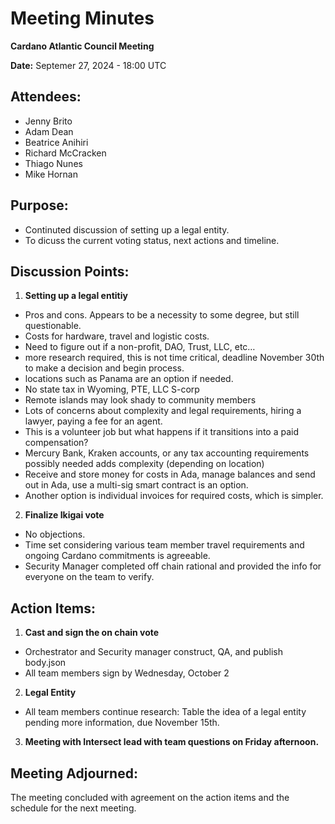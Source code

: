 # Meeting Minutes

**Cardano Atlantic Council Meeting**

**Date:** Septemer 27, 2024 - 18:00 UTC

## **Attendees:** 
- Jenny Brito
- Adam Dean
- Beatrice Anihiri
- Richard McCracken
- Thiago Nunes
- Mike Hornan

## **Purpose:** 
- Continuted discussion of setting up a legal entity.
- To dicuss the current voting status, next actions and timeline.

## **Discussion Points:**

1. **Setting up a legal entitiy**

- Pros and cons. Appears to be a necessity to some degree, but still questionable.
- Costs for hardware, travel and logistic costs.
- Need to figure out if a non-profit, DAO, Trust, LLC, etc…
- more research required, this is not time critical, deadline November 30th to make a decision and begin process.
- locations such as Panama are an option if needed.
- No state tax in Wyoming, PTE, LLC S-corp
- Remote islands may look shady to community members
- Lots of concerns about complexity and legal requirements, hiring a lawyer, paying a fee for an agent.
- This is a volunteer job but what happens if it transitions into a paid compensation?
- Mercury Bank, Kraken accounts, or any tax accounting requirements possibly needed adds complexity (depending on location)
- Receive and store money for costs in Ada, manage balances and send out in Ada, use a multi-sig smart contract is an option.
- Another option is individual invoices for required costs, which is simpler.

2. **Finalize Ikigai vote**
- No objections.
- Time set considering various team member travel requirements and ongoing Cardano commitments is agreeable.
- Security Manager completed off chain rational and provided the info for everyone on the team to verify.

## **Action Items:**

1. **Cast and sign the on chain vote**
- Orchestrator and Security manager construct, QA, and publish body.json
- All team members sign by Wednesday, October 2

2. **Legal Entity**
- All team members continue research: Table the idea of a legal entity pending more information, due November 15th.

3. **Meeting with Intersect lead with team questions on Friday afternoon.**

## **Meeting Adjourned:**
The meeting concluded with agreement on the action items and the schedule for the next meeting. 
